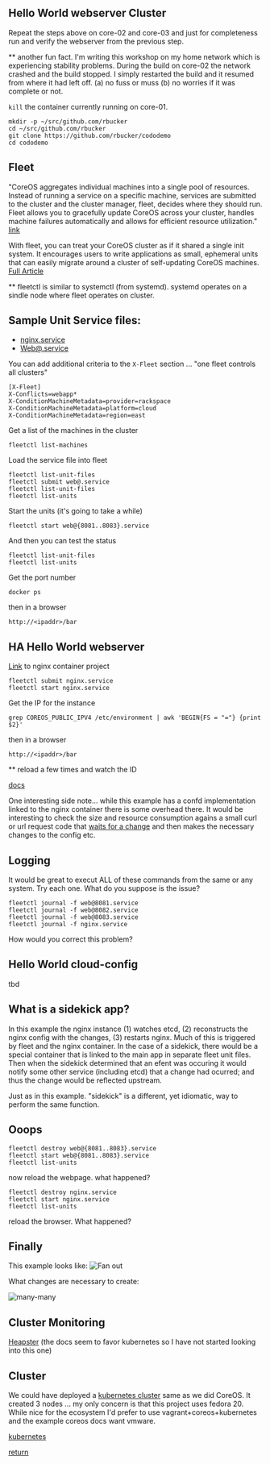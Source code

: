 



Hello World webserver Cluster
--------------

Repeat the steps above on core-02 and core-03 and just for completeness run and verify the webserver from the previous step.

** another fun fact. I'm writing this workshop on my home network which is experiencing stability problems. During the build on core-02 the network crashed and the build stopped. I simply restarted the build and it resumed from where it had left off. (a) no fuss or muss (b) no worries if it was complete or not.

```kill``` the container currently running on core-01.

```
mkdir -p ~/src/github.com/rbucker
cd ~/src/github.com/rbucker
git clone https://github.com/rbucker/cododemo
cd cododemo
```

Fleet
-----
"CoreOS aggregates individual machines into a single pool of resources. Instead of running a service on a specific machine, services are submitted to the cluster and the cluster manager, fleet, decides where they should run. Fleet allows you to gracefully update CoreOS across your cluster, handles machine failures automatically and allows for efficient resource utilization." [link](https://coreos.com/docs/)

With fleet, you can treat your CoreOS cluster as if it shared a single init system. It encourages users to write applications as small, ephemeral units that can easily migrate around a cluster of self-updating CoreOS machines. [Full Article](https://coreos.com/using-coreos/clustering/)

** fleetctl is similar to systemctl (from systemd). systemd operates on a sindle node where fleet operates on cluster.

Sample Unit Service files:
--------------------------

- [nginx.service](https://github.com/rbucker/cododemo/blob/master/nginx.service)
- [Web@.service](https://github.com/rbucker/cododemo/blob/master/web%40.service)

You can add additional criteria to the ```X-Fleet``` section ... "one fleet controls all clusters"
```
[X-Fleet]
X-Conflicts=webapp*
X-ConditionMachineMetadata=provider=rackspace
X-ConditionMachineMetadata=platform=cloud
X-ConditionMachineMetadata=region=east
```





Get a list of the machines in the cluster
```
fleetctl list-machines
```

Load the service file into fleet
```
fleetctl list-unit-files
fleetctl submit web@.service
fleetctl list-unit-files
fleetctl list-units
```

Start the units (it's going to take a while)
```
fleetctl start web@{8081..8083}.service
```
And then you can test the status
```
fleetctl list-unit-files
fleetctl list-units
```

Get the port number
```
docker ps
```

then in a browser
```
http://<ipaddr>/bar
```



HA Hello World webserver
--------------

[Link](https://github.com/marceldegraaf/blog-coreos-1/tree/master/nginx) to nginx container project

```
fleetctl submit nginx.service
fleetctl start nginx.service
```

Get the IP for the instance
```
grep COREOS_PUBLIC_IPV4 /etc/environment | awk 'BEGIN{FS = "="} {print $2}'
```

then in a browser
```
http://<ipaddr>/bar
```

** reload a few times and watch the ID

[docs](https://coreos.com/docs/launching-containers/launching/launching-containers-fleet/)



One interesting side note... while this example has a confd implementation linked to the nginx container there is some overhead there. It would be interesting to check the size and resource consumption agains a small curl or url request code that [waits for a change](https://coreos.com/docs/distributed-configuration/etcd-api/#waiting-for-a-change) and then makes the necessary changes to the config etc.



Logging
-------

It would be great to execut ALL of these commands from the same or any system. Try each one. What do you suppose is the issue?

```
fleetctl journal -f web@8081.service
fleetctl journal -f web@8082.service
fleetctl journal -f web@8083.service
fleetctl journal -f nginx.service
```

How would you correct this problem?




Hello World cloud-config
------------------------

tbd

What is a sidekick app?
-----------------------

In this example the nginx instance (1) watches etcd, (2) reconstructs the nginx config with the changes, (3) restarts nginx. Much of this is triggered by fleet and the nginx container. In the case of a sidekick, there would be a special container that is linked to the main app in separate fleet unit files. Then when the sidekick determined that an efent was occuring it would notify some other service (including etcd) that a change had ocurred; and thus the change would be reflected upstream.

Just as in this example. "sidekick" is a different, yet idiomatic, way to perform the same function.

Ooops
-----

```
fleetctl destroy web@{8081..8083}.service
fleetctl start web@{8081..8083}.service
fleetctl list-units
```

now reload the webpage. what happened?

```
fleetctl destroy nginx.service
fleetctl start nginx.service
fleetctl list-units
```

reload the browser. What happened?

Finally
-------

This example looks like:
![Fan out](fanout.jpg)


What changes are necessary to create:

![many-many](manymany.jpg "Optional title")

Cluster Monitoring
-----------------

[Heapster](https://github.com/GoogleCloudPlatform/heapster) (the docs seem to favor kubernetes so I have not started looking into this one)

Cluster 
-------

We could have deployed a [kubernetes cluster](https://github.com/GoogleCloudPlatform/kubernetes/blob/master/docs/getting-started-guides/vagrant.md) same as we did CoreOS. It created 3 nodes ... my only concern is that this project uses fedora 20. While nice for the ecosystem I'd prefer to use vagrant+coreos+kubernetes and the example coreos docs want vmware. 

[kubernetes](https://github.com/GoogleCloudPlatform/kubernetes)


[return](https://github.com/rbucker/cododemo/blob/master/README.md)
